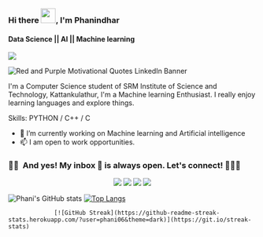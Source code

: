 ### Hi there <img src="https://media.giphy.com/media/hvRJCLFzcasrR4ia7z/giphy.gif" width="30px">, I'm Phanindhar
#### Data Science || AI || Machine learning
![](https://komarev.com/ghpvc/?username=phani06&style=plastic&label=PROFILE+VIEWS)


![Red and Purple Motivational Quotes LinkedIn Banner](https://user-images.githubusercontent.com/67418559/154672500-61463f4d-3fdf-4325-86d8-e09f1f9c9695.gif)






I'm a Computer Science student of SRM Institute of Science and Technology, Kattankulathur, I'm a Machine learning Enthusiast. I really enjoy learning languages and explore things.

Skills: PYTHON / C++ / C

- 🔭 I’m currently working on Machine learning and Artificial intelligence 
- 📫 I am open to work opportunities.


### 🤝🏻 &nbsp;And yes! My inbox 📧 is always open. Let's connect! 🙋🏻‍♂

<p align="center">
<a href="https://www.linkedin.com/in/phani6/"><img src="https://img.shields.io/badge/-Phanindhar T-0077B5?style=flat&logo=Linkedin&logoColor=white"/></a>
<a href="mailto:phani7671@gmail.com"><img src="https://img.shields.io/badge/-phani7671@gmail.com-D14836?style=flat&logo=Gmail&logoColor=white"/></a>
<a href="https://www.instagram.com/fphani/"><img src="https://img.shields.io/badge/-@fphani-E4405F?style=flat&logo=Instagram&logoColor=white"/></a>
<a href="https://www.facebook.com/telukuntla.phanindhar/"><img src="https://img.shields.io/badge/-@Phanindhar T-1877F2?style=flat&logo=Facebook&logoColor=white"/></a>
</p>


![Phani's GitHub stats](https://github-readme-stats.vercel.app/api?username=phani06&show_icons=true&theme=radical)           [![Top Langs](https://github-readme-stats.vercel.app/api/top-langs/?username=phani06&layout=compact)](https://github.com/phani06/github-readme-stats)
   

                 [![GitHub Streak](https://github-readme-streak-stats.herokuapp.com/?user=phani06&theme=dark)](https://git.io/streak-stats)
